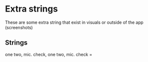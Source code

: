 # Extra strings
These are some extra string that exist in visuals or outside of the app (screenshots)

## Strings
one two, mic. check, one two, mic. check =
